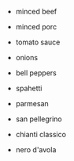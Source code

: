 - minced beef
- minced porc
- tomato sauce
- onions
- bell peppers
- spahetti
- parmesan

- san pellegrino
- chianti classico
- nero d'avola

